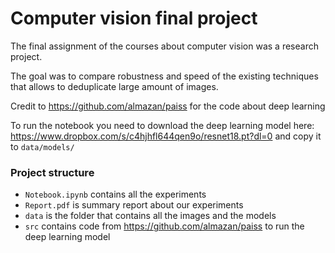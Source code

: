 # Computer vision final project
 
The final assignment of the courses about computer vision was a research project.

The goal was to compare robustness and speed of the existing techniques that allows to 
deduplicate large amount of images. 


Credit to https://github.com/almazan/paiss for the code about deep learning

To run the notebook you need to download the deep learning model here: https://www.dropbox.com/s/c4hjhfl644qen9o/resnet18.pt?dl=0
and copy it to `data/models/`


### Project structure

- `Notebook.ipynb` contains all the experiments
- `Report.pdf` is summary report about our experiments
- `data` is the folder that contains all the images and the models 
- `src` contains code from https://github.com/almazan/paiss to run the deep learning model
